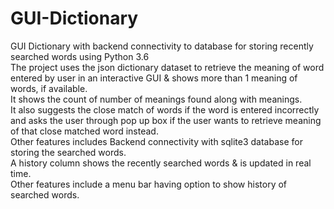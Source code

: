 # GUI-Dictionary
GUI Dictionary with backend connectivity to database for storing recently searched words using Python 3.6  
The project uses the json dictionary dataset to retrieve the meaning of word entered by user in an 
interactive GUI & shows more than 1 meaning of words, if available.  
It shows the count of number of meanings found along with meanings.  
It also suggests the close match of words if the word is entered incorrectly and asks the user through pop up box
if the user wants to retrieve meaning of that close matched word instead.  
Other features includes Backend connectivity with sqlite3 database for storing the searched words.  
A history column shows the recently searched words & is updated in real time.  
Other features include a menu bar having option to show history of searched words.  
